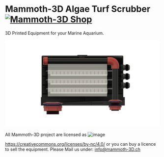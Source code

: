 # Mammoth-3D Algae Turf Scrubber <a href='https://ko-fi.com/X7X1OBP95' target='_blank'><img height='36' style='border:0px;height:36px;' src='https://.png?v=3' border='0' alt='Mammoth-3D Shop' /></a>

3D Printed Equipment for your Marine Aquarium.

![Mammoth 3D Algae Turf Scrubber](https://github.com/Mammoth-3D/Marine-Aquarium/blob/main/Mammoth%203D%20Algae%20Turf%20Scrubber/Images/Mammoth%203D%20Algae%20Turf%20Scrubber%203.png)


All Mammoth-3D project are licensed as
![image](https://user-images.githubusercontent.com/37383368/139769027-7267da5b-7f58-499d-96bc-e41d164a3aac.png)

https://creativecommons.org/licenses/by-nc/4.0/ or you can buy a licence to sell the equipment. Please Mail us under: info@mammoth-3D.ch

